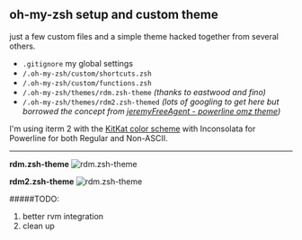 ## oh-my-zsh setup and custom theme

just a few custom files and a simple theme hacked together from several others. 

* `.gitignore` my global settings
* `/.oh-my-zsh/custom/shortcuts.zsh` 
* `/.oh-my-zsh/custom/functions.zsh`
* `/.oh-my-zsh/themes/rdm.zsh-theme`  *(thanks to eastwood and fino)*
* `/.oh-my-zsh/themes/rdm2.zsh-themed` *(lots of googling to get here but borrowed the concept from [jeremyFreeAgent - powerline omz theme](https://github.com/jeremyFreeAgent/oh-my-zsh-powerline-theme))*

I'm using iterm 2 with the [KitKat color scheme](https://github.com/zdj/themes) with Inconsolata for Powerline for both Regular and Non-ASCII.

---

**rdm.zsh-theme**
![rdm.zsh-theme](https://raw.github.com/edtv82/omz_setup/master/rdm_zsh-theme.png)

**rdm2.zsh-theme**
![rdm.zsh-theme](https://raw.github.com/edtv82/omz_setup/master/rdm_zsh-theme.png)



#####TODO:

1. better rvm integration
2. clean up 
